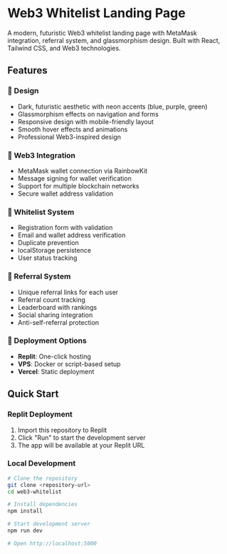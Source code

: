 # Web3 Whitelist Landing Page

A modern, futuristic Web3 whitelist landing page with MetaMask integration, referral system, and glassmorphism design. Built with React, Tailwind CSS, and Web3 technologies.

## Features

### 🎨 Design
- Dark, futuristic aesthetic with neon accents (blue, purple, green)
- Glassmorphism effects on navigation and forms
- Responsive design with mobile-friendly layout
- Smooth hover effects and animations
- Professional Web3-inspired design

### 🔐 Web3 Integration
- MetaMask wallet connection via RainbowKit
- Message signing for wallet verification
- Support for multiple blockchain networks
- Secure wallet address validation

### 📝 Whitelist System
- Registration form with validation
- Email and wallet address verification
- Duplicate prevention
- localStorage persistence
- User status tracking

### 🎯 Referral System
- Unique referral links for each user
- Referral count tracking
- Leaderboard with rankings
- Social sharing integration
- Anti-self-referral protection

### 🚀 Deployment Options
- **Replit**: One-click hosting
- **VPS**: Docker or script-based setup
- **Vercel**: Static deployment

## Quick Start

### Replit Deployment
1. Import this repository to Replit
2. Click "Run" to start the development server
3. The app will be available at your Replit URL

### Local Development
```bash
# Clone the repository
git clone <repository-url>
cd web3-whitelist

# Install dependencies
npm install

# Start development server
npm run dev

# Open http://localhost:5000
